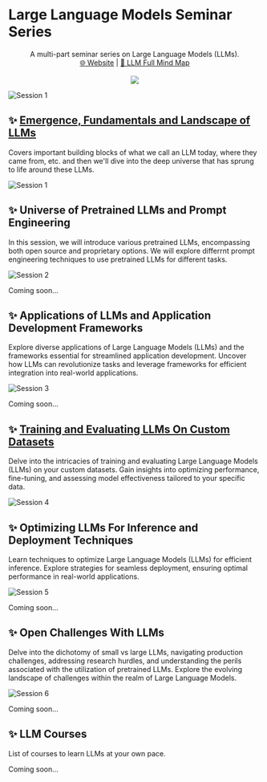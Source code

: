 # Large Language Models Seminar Series

<p align="center">A multi-part seminar series on Large Language Models (LLMs).<br>
<a href="https://infocusp.github.io/llm_seminar_series">🌐 Website</a> | <a href="https://xmind.works/share/cmFNh1uK?xid=SjTLV1U0">🧠 LLM Full Mind Map</a><br><br>
<a href="https://zenodo.org/doi/10.5281/zenodo.10276557"><img src="https://zenodo.org/badge/711789813.svg"></img></a>
</p>

![Session 1](images/home_page/Large%20Language%20Models.png)


## ✨ [Emergence, Fundamentals and Landscape of LLMs](session_1)

Covers important building blocks of what we call an LLM today, where they came from, etc. and then we'll dive into the deep universe that has sprung to life around these LLMs.

![Session 1](images/home_page/Session%201.png)



## ✨ Universe of Pretrained LLMs and Prompt Engineering

In this session, we will introduce various pretrained LLMs, encompassing both open source and proprietary options. We will explore differrnt prompt engineering techniques to use pretrained LLMs for different tasks.

![Session 2](images/home_page/Session%202.png)


Coming soon...

## ✨ Applications of LLMs and Application Development Frameworks

Explore diverse applications of Large Language Models (LLMs) and the frameworks essential for streamlined application development. Uncover how LLMs can revolutionize tasks and leverage frameworks for efficient integration into real-world applications.

![Session 3](images/home_page/Session%203.png)

Coming soon...

## ✨ [Training and Evaluating LLMs On Custom Datasets](session_4)

Delve into the intricacies of training and evaluating Large Language Models (LLMs) on your custom datasets. Gain insights into optimizing performance, fine-tuning, and assessing model effectiveness tailored to your specific data.

![Session 4](images/home_page/Session%204.png)

## ✨ Optimizing LLMs For Inference and Deployment Techniques

Learn techniques to optimize Large Language Models (LLMs) for efficient inference. Explore strategies for seamless deployment, ensuring optimal performance in real-world applications.

![Session 5](images/home_page/Session%205.png)

Coming soon...

## ✨ Open Challenges With LLMs

Delve into the dichotomy of small vs large LLMs, navigating production challenges, addressing research hurdles, and understanding the perils associated with the utilization of pretrained LLMs. Explore the evolving landscape of challenges within the realm of Large Language Models.

![Session 6](images/home_page/Session%206.png)

Coming soon...

## ✨ LLM Courses

List of courses to learn LLMs at your own pace.

Coming soon...

